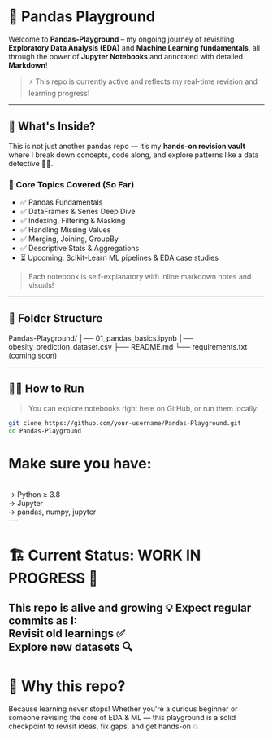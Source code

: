 # 🐼 Pandas Playground

Welcome to **Pandas-Playground** – my ongoing journey of revisiting **Exploratory Data Analysis (EDA)** and **Machine Learning fundamentals**, all through the power of **Jupyter Notebooks** and annotated with detailed **Markdown**!

> ⚡ This repo is currently active and reflects my real-time revision and learning progress!

---

## 🚀 What's Inside?

This is not just another pandas repo — it’s my **hands-on revision vault** where I break down concepts, code along, and explore patterns like a data detective 🕵️‍♂️.

### 📓 Core Topics Covered (So Far)
- ✅ Pandas Fundamentals  
- ✅ DataFrames & Series Deep Dive  
- ✅ Indexing, Filtering & Masking  
- ✅ Handling Missing Values  
- ✅ Merging, Joining, GroupBy  
- ✅ Descriptive Stats & Aggregations  
- ⏳ Upcoming: Scikit-Learn ML pipelines & EDA case studies  

> Each notebook is self-explanatory with inline markdown notes and visuals!

---

## 📁 Folder Structure

Pandas-Playground/
│── 01_pandas_basics.ipynb
│── obesity_prediction_dataset.csv
├── README.md
└── requirements.txt (coming soon)


---

## 🧑‍💻 How to Run

> You can explore notebooks right here on GitHub, or run them locally:

```bash
git clone https://github.com/your-username/Pandas-Playground.git
cd Pandas-Playground
```

# Make sure you have:
<br/>
-> Python ≥ 3.8
<br/>
-> Jupyter
<br/>
-> pandas, numpy, jupyter
 <br/>
 ---
 
# 🏗️ Current Status: WORK IN PROGRESS 🔄
This repo is alive and growing 💡
Expect regular commits as I:
<br/>
Revisit old learnings ✅
<br/>
Explore new datasets 🔍
<br/>
---
# 📢 Why this repo?
Because learning never stops!
Whether you're a curious beginner or someone revising the core of EDA & ML — this playground is a solid checkpoint to revisit ideas, fix gaps, and get hands-on 💥
